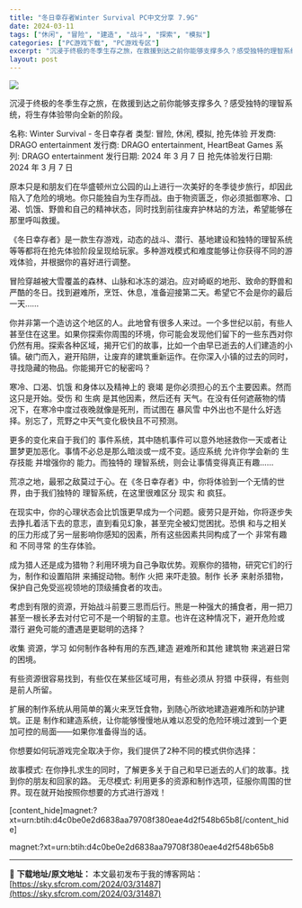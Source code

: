 ```yaml
---
title: "冬日幸存者Winter Survival PC中文分享 7.9G"
date: 2024-03-11
tags: ["休闲", "冒险", "建造", "战斗", "探索", "模拟"]
categories: ["PC游戏下载", "PC游戏专区"]
excerpt: "沉浸于终极的冬季生存之旅，在救援到达之前你能够支撑多久？感受独特的理智系统，将生存体验带向全新的阶段。 名称: Winter Survival - 冬日幸存者 类型: 冒险, 休闲, 模拟, 抢先体验 开发商: DRAGO entertainment 发行商: DRAGO entertainment&hellip;"
layout: post
---
```


<img class="game_header_image_full aligncenter" src="https://cdn.akamai.steamstatic.com/steam/apps/1394960/header_alt_assets_0.jpg?t=1709881249" />

沉浸于终极的冬季生存之旅，在救援到达之前你能够支撑多久？感受独特的理智系统，将生存体验带向全新的阶段。

名称: Winter Survival - 冬日幸存者
类型: 冒险, 休闲, 模拟, 抢先体验
开发商: DRAGO entertainment
发行商: DRAGO entertainment, HeartBeat Games
系列: DRAGO entertainment
发行日期: 2024 年 3 月 7 日
抢先体验发行日期: 2024 年 3 月 7 日

原本只是和朋友们在华盛顿州立公园的山上进行一次美好的冬季徒步旅行，却因此陷入了危险的境地。你只能独自为生存而战。由于物资匮乏，你必须抵御寒冷、口渴、饥饿、野兽和自己的精神状态，同时找到前往废弃护林站的方法，希望能够在那里呼叫救援。

《冬日幸存者》是一款生存游戏，动态的战斗、潜行、基地建设和独特的理智系统等等都将在抢先体验阶段呈现给玩家。多种游戏模式和难度能够让你获得不同的游戏体验，并根据你的喜好进行调整。

冒险穿越被大雪覆盖的森林、山脉和冰冻的湖泊。应对崎岖的地形、致命的野兽和严酷的冬日。找到避难所，烹饪、休息，准备迎接第二天。希望它不会是你的最后一天……

你并非第一个造访这个地区的人。此地曾有很多人来过。一个多世纪以前，有些人甚至住在这里。如果你探索你周围的环境，你可能会发现他们留下的一些东西对你仍然有用。探索各种区域，揭开它们的故事，比如一个由早已逝去的人们建造的小镇。破门而入，避开陷阱，让废弃的建筑重新运作。在你深入小镇的过去的同时，寻找隐藏的物品。你能揭开它的秘密吗？

寒冷、口渴、饥饿 和身体以及精神上的 衰竭 是你必须担心的五个主要因素。然而这只是开始。受伤 和 生病 是其他因素，然后还有 天气。在没有任何遮蔽物的情况下，在寒冷中度过夜晚就像是死刑，而试图在 暴风雪 中外出也不是什么好选择。别忘了，荒野之中天气变化极快且不可预测。

更多的变化来自于我们的 事件系统，其中随机事件可以意外地拯救你一天或者让噩梦更加恶化。事情不必总是那么暗淡或一成不变。适应系统 允许你学会新的 生存技能 并增强你的 能力。而独特的 理智系统，则会让事情变得真正有趣……

荒凉之地，最邪之敌莫过于心。在《冬日幸存者》中，你将体验到一个无情的世界，由于我们独特的 理智系统，在这里很难区分 现实 和 疯狂。

在现实中，你的心理状态会比饥饿更早成为一个问题。疲劳只是开始，你将逐步失去挣扎着活下去的意志，直到看见幻象，甚至完全被幻觉困扰。恐惧 和与之相关的压力形成了另一层影响你感知的因素，所有这些因素共同构成了一个 非常有趣 和 不同寻常 的生存体验。

成为猎人还是成为猎物？利用环境为自己争取优势。观察你的猎物，研究它们的行为，制作和设置陷阱 来捕捉动物。制作 火把 来吓走狼。制作 长矛 来射杀猎物，保护自己免受巡视领地的顶级捕食者的攻击。

考虑到有限的资源，开始战斗前要三思而后行。熊是一种强大的捕食者，用一把刀甚至一根长矛去对付它可不是一个明智的主意。也许在这种情况下，避开危险或 潜行 避免可能的遭遇是更聪明的选择？

收集 资源，学习 如何制作各种有用的东西,建造 避难所和其他 建筑物 来逃避日常的困境。

有些资源很容易找到，有些仅在某些区域可用，有些必须从 狩猎 中获得，有些则是前人所留。

扩展的制作系统从用简单的篝火来烹饪食物，到随心所欲地建造避难所和防护建筑。正是 制作和建造系统，让你能够慢慢地从难以忍受的危险环境过渡到一个更加可控的局面——如果你准备得当的话。

你想要如何玩游戏完全取决于你，我们提供了2种不同的模式供你选择：

故事模式: 在你挣扎求生的同时，了解更多关于自己和早已逝去的人们的故事。找到你的朋友和回家的路。
无尽模式: 利用更多的资源和制作选项，征服你周围的世界。现在就开始按照你想要的方式进行游戏！

[content_hide]magnet:?xt=urn:btih:d4c0be0e2d6838aa79708f380eae4d2f548b65b8[/content_hide]

<!--wechatfans start-->magnet:?xt=urn:btih:d4c0be0e2d6838aa79708f380eae4d2f548b65b8<!--wechatfans end-->

---
📖 **下载地址/原文地址：** 本文最初发布于我的博客网站：[https://sky.sfcrom.com/2024/03/31487](https://sky.sfcrom.com/2024/03/31487)
